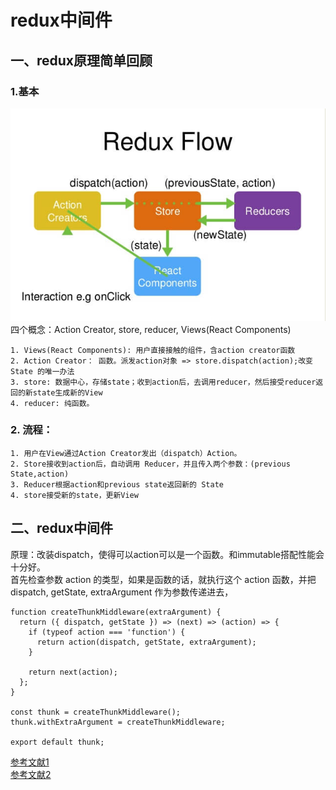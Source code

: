 # redux中间件  
## 一、redux原理简单回顾  
### 1.基本  
![](redux.png)
四个概念：Action Creator, store, reducer, Views(React Components)  
~~~  
1. Views(React Components): 用户直接接触的组件，含action creator函数
2. Action Creator： 函数。派发action对象 => store.dispatch(action);改变 State 的唯一办法
3. store: 数据中心，存储state；收到action后，去调用reducer，然后接受reducer返回的新state生成新的View
4. reducer: 纯函数。
~~~
### 2. 流程：
~~~  
1. 用户在View通过Action Creator发出（dispatch）Action。   
2. Store接收到action后，自动调用 Reducer，并且传入两个参数：(previous State,action)  
3. Reducer根据action和previous state返回新的 State  
4. store接受新的state，更新View
~~~
## 二、redux中间件  
原理：改装dispatch，使得可以action可以是一个函数。和immutable搭配性能会十分好。  
首先检查参数 action 的类型，如果是函数的话，就执行这个 action 函数，并把 dispatch, getState, extraArgument 作为参数传递进去，
```  
function createThunkMiddleware(extraArgument) {
  return ({ dispatch, getState }) => (next) => (action) => {
    if (typeof action === 'function') {
      return action(dispatch, getState, extraArgument);
    }

    return next(action);
  };
}

const thunk = createThunkMiddleware();
thunk.withExtraArgument = createThunkMiddleware;

export default thunk;
```  
[参考文献1](https://www.cnblogs.com/rock-roll/p/10763383.html)  
[参考文献2](https://www.jianshu.com/p/a4ab789790b2)
